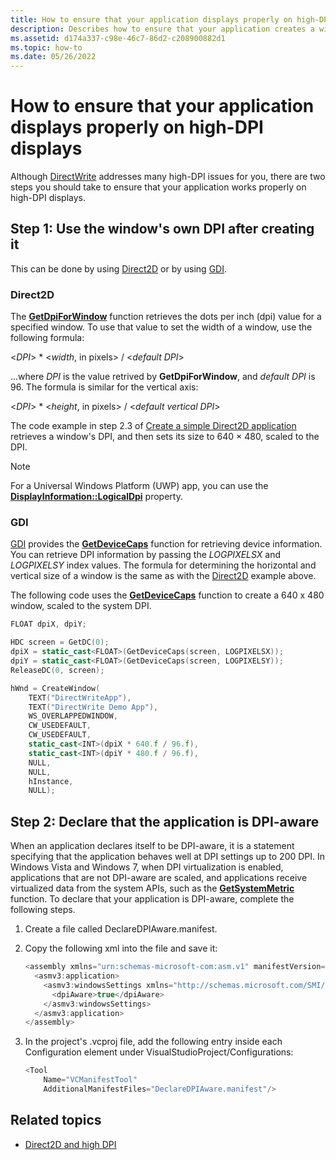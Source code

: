 ```yaml
---
title: How to ensure that your application displays properly on high-DPI displays
description: Describes how to ensure that your application creates a window that displays properly on high-DPI displays.
ms.assetid: d174a337-c98e-46c7-86d2-c208900882d1
ms.topic: how-to
ms.date: 05/26/2022
---
```


# How to ensure that your application displays properly on high-DPI displays

Although [DirectWrite](direct-write-portal.md) addresses many high-DPI issues for you, there are two steps you should take to ensure that your application works properly on high-DPI displays.

## Step 1: Use the window's own DPI after creating it

This can be done by using [Direct2D](../direct2d/direct2d-portal.md) or by using [GDI](../gdi/windows-gdi.md).

### Direct2D

The [**GetDpiForWindow**](/windows/win32/api/winuser/nf-winuser-getdpiforwindow) function retrieves the dots per inch (dpi) value for a specified window. To use that value to set the width of a window, use the following formula:

<*DPI*> \* <*width*, in pixels> / <*default DPI*>

...where *DPI* is the value retrived by **GetDpiForWindow**, and *default DPI* is 96. The formula is similar for the vertical axis:

<*DPI*> \* <*height*, in pixels> / <*default vertical DPI*>

The code example in step 2.3 of [Create a simple Direct2D application](/windows/win32/Direct2D/direct2d-quickstart) retrieves a window's DPI, and then sets its size to 640 × 480, scaled to the DPI.

> [!NOTE]
> For a Universal Windows Platform (UWP) app, you can use the [**DisplayInformation::LogicalDpi**](/uwp/api/windows.graphics.display.displayinformation.logicaldpi) property.

### GDI

[GDI](interoperating-with-gdi.md) provides the [**GetDeviceCaps**](/windows/win32/api/wingdi/nf-wingdi-getdevicecaps) function for retrieving device information. You can retrieve DPI information by passing the *LOGPIXELSX* and *LOGPIXELSY* index values. The formula for determining the horizontal and vertical size of a window is the same as with the [Direct2D](../direct2d/direct2d-portal.md) example above.

The following code uses the [**GetDeviceCaps**](/windows/win32/api/wingdi/nf-wingdi-getdevicecaps) function to create a 640 x 480 window, scaled to the system DPI.

```cpp
FLOAT dpiX, dpiY;

HDC screen = GetDC(0);
dpiX = static_cast<FLOAT>(GetDeviceCaps(screen, LOGPIXELSX));
dpiY = static_cast<FLOAT>(GetDeviceCaps(screen, LOGPIXELSY));
ReleaseDC(0, screen);

hWnd = CreateWindow(
    TEXT("DirectWriteApp"),
    TEXT("DirectWrite Demo App"),
    WS_OVERLAPPEDWINDOW,
    CW_USEDEFAULT,
    CW_USEDEFAULT,
    static_cast<INT>(dpiX * 640.f / 96.f),
    static_cast<INT>(dpiY * 480.f / 96.f),
    NULL,
    NULL,
    hInstance,
    NULL);
```

## Step 2: Declare that the application is DPI-aware

When an application declares itself to be DPI-aware, it is a statement specifying that the application behaves well at DPI settings up to 200 DPI. In Windows Vista and Windows 7, when DPI virtualization is enabled, applications that are not DPI-aware are scaled, and applications receive virtualized data from the system APIs, such as the [**GetSystemMetric**](/windows/win32/api/winuser/nf-winuser-getsystemmetrics) function. To declare that your application is DPI-aware, complete the following steps.

1.  Create a file called DeclareDPIAware.manifest.
2.  Copy the following xml into the file and save it:
    ```cpp
    <assembly xmlns="urn:schemas-microsoft-com:asm.v1" manifestVersion="1.0" xmlns:asmv3="urn:schemas-microsoft-com:asm.v3" >
      <asmv3:application>
        <asmv3:windowsSettings xmlns="http://schemas.microsoft.com/SMI/2005/WindowsSettings">
          <dpiAware>true</dpiAware>
        </asmv3:windowsSettings>
      </asmv3:application>
    </assembly>
    ```

3.  In the project's .vcproj file, add the following entry inside each Configuration element under VisualStudioProject/Configurations:
    ```cpp
    <Tool
        Name="VCManifestTool"
        AdditionalManifestFiles="DeclareDPIAware.manifest"/>
    ```

## Related topics

* [Direct2D and high DPI](../direct2d/direct2d-and-high-dpi.md)
